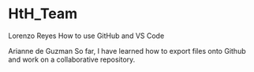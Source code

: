 # HtH_Team

Lorenzo Reyes
How to use GitHub and VS Code

Arianne de Guzman
So far, I have learned how to export files onto Github and work on a collaborative repository.

